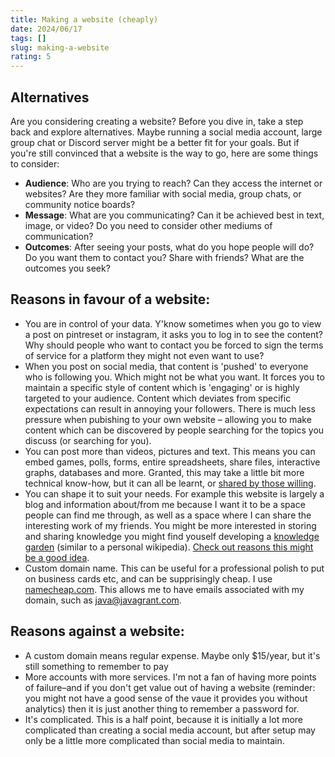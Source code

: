 ```yaml
---
title: Making a website (cheaply)
date: 2024/06/17
tags: []
slug: making-a-website
rating: 5
---
```


## Alternatives

Are you considering creating a website? Before you dive in, take a step back and explore alternatives. Maybe running a social media account, large group chat or Discord server might be a better fit for your goals. But if you're still convinced that a website is the way to go, here are some things to consider:

- **Audience**: Who are you trying to reach? Can they access the internet or websites? Are they more familiar with social media, group chats, or community notice boards?
- **Message**: What are you communicating? Can it be achieved best in text, image, or video? Do you need to consider other mediums of communication?
- **Outcomes**: After seeing your posts, what do you hope people will do? Do you want them to contact you? Share with friends? What are the outcomes you seek?

## Reasons in favour of a website:
- You are in control of your data. Y'know sometimes when you go to view a post on pintreset or instagram, it asks you to log in to see the content? Why should people who want to contact you be forced to sign the terms of service for a platform they might not even want to use?
- When you post on social media, that content is 'pushed' to everyone who is following you. Which might not be what you want. It forces you to maintain a specific style of content which is 'engaging' or is highly targeted to your audience. Content which deviates from specific expectations can result in annoying your followers. There is much less pressure when pubishing to your own website – allowing you to make content which can be discovered by people searching for the topics you discuss (or searching for you).
- You can post more than videos, pictures and text. This means you can embed games, polls, forms, entire spreadsheets, share files, interactive graphs, databases and more. Granted, this may take a little bit more technical know-how, but it can all be learnt, or [shared by those willing](/work-with-me).
- You can shape it to suit your needs. For example this website is largely a blog and information about/from me because I want it to be a space people can find me through, as well as a space where I can share the interesting work of my friends. You might be more interested in storing and sharing knowledge you might find youself developing a [knowledge garden](https://maggieappleton.com/garden-history) (similar to a personal wikipedia). [Check out reasons this might be a good idea](https://www.swyx.io/obsidian-brain).
- Custom domain name. This can be useful for a professional polish to put on business cards etc, and can be supprisingly cheap. I use [namecheap.com](https://www.namecheap.com). This allows me to have emails associated with my domain, such as [java@javagrant.com](mailto:java@javagrant.com).

## Reasons against a website:
- A custom domain means regular expense. Maybe only $15/year, but it's still something to remember to pay
- More accounts with more services. I'm not a fan of having more points of failure–and if you don't get value out of having a website (reminder: you might not have a good sense of the vaue it provides you without analytics) then it is just another thing to remember a password for.
- It's complicated. This is a half point, because it is initially a lot more complicated than creating a social media account, but after setup may only be a little more complicated than social media to maintain.